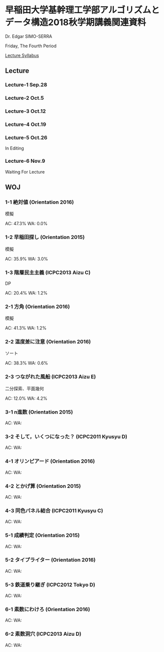 # 早稲田大学基幹理工学部アルゴリズムとデータ構造2018秋学期講義関連資料

Dr. Edgar SIMO-SERRA

Friday, The Fourth Period

[Lecture Syllabus](https://www.wsl.waseda.jp/syllabus/JAA104.php?pKey=2603012012012018260301201226&pLng=jp)

## Lecture

### Lecture-1 Sep.28

### Lecture-2 Oct.5

### Lecture-3 Oct.12

### Lecture-4 Oct.19

### Lecture-5 Oct.26

In Editing

### Lecture-6 Nov.9

Waiting For Lecture

## WOJ

### 1-1 絶対値 (Orientation 2016)

模擬

AC: 47.3% WA: 0.0%

### 1-2 早稲田探し (Orientation 2015)

模擬

AC: 35.9% WA: 3.0%

### 1-3 階層民主主義 (ICPC2013 Aizu C)

DP

AC: 20.4% WA: 1.2%

### 2-1 方角 (Orientation 2016)

模擬

AC: 41.3% WA: 1.2%

### 2-2 温度差に注意 (Orientation 2016)

ソート

AC: 38.3% WA: 0.6%

### 2-3 つながれた風船 (ICPC2013 Aizu E)

二分探索、平面幾何

AC: 12.0% WA: 4.2%

### 3-1 n進数 (Orientation 2015)

AC: WA:

### 3-2 そして，いくつになった？ (ICPC2011 Kyusyu D)

AC: WA:

### 4-1 オリンピアード (Orientation 2016)

AC: WA:

### 4-2 とかげ算 (Orientation 2015)

AC: WA:

### 4-3 同色パネル結合 (ICPC2011 Kyusyu C)

AC: WA:

### 5-1 成績判定 (Orientation 2015)

AC: WA:

### 5-2 タイプライター (Orientation 2016)

AC: WA:

### 5-3 鉄道乗り継ぎ (ICPC2012 Tokyo D)

AC: WA:

### 6-1 素数にわけろ (Orientation 2016)

AC: WA:

### 6-2 素数洞穴 (ICPC2013 Aizu D)

AC: WA: